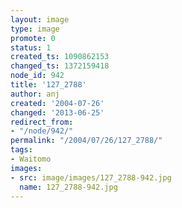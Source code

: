 ```yaml
---
layout: image
type: image
promote: 0
status: 1
created_ts: 1090862153
changed_ts: 1372159418
node_id: 942
title: '127_2788'
author: anj
created: '2004-07-26'
changed: '2013-06-25'
redirect_from:
- "/node/942/"
permalink: "/2004/07/26/127_2788/"
tags:
- Waitomo
images:
- src: image/images/127_2788-942.jpg
  name: 127_2788-942.jpg
---
```


